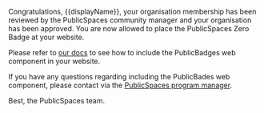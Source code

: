 Congratulations, {{displayName}}, 
your organisation membership has been reviewed by the PublicSpaces community manager and your organisation has been approved. 
You are now allowed to place the PublicSpaces Zero Badge at your website. 

Please refer to [our docs](https://publicbadges.github.io/PublicBadges/#/./add_public_badges_to_your_website) to see how to include the PublicBadges web component in your website.

If you have any questions regarding including the PublicBades web component, please contact via the [PublicSpaces program manager](https://github.com/leoloves). 

Best, the PublicSpaces team.

